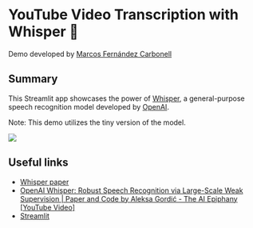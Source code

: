 # YouTube Video Transcription with Whisper 🤫
Demo developed by [Marcos Fernández Carbonell](https://www.linkedin.com/in/marferca/?locale=en_US)

## Summary
This Streamlit app showcases the power of [Whisper](https://github.com/openai/whisper), a general-purpose speech recognition model developed by [OpenAI](https://openai.com/).

Note: This demo utilizes the tiny version of the model.

<img src="media/streamlit_app.gif" />


## Useful links
* [Whisper paper](https://cdn.openai.com/papers/whisper.pdf)
* [OpenAI Whisper: Robust Speech Recognition via Large-Scale Weak Supervision | Paper and Code by Aleksa Gordić - The AI Epiphany [YouTube Video]](https://www.youtube.com/watch?v=AwJf8aQfChE)
* [Streamlit](https://streamlit.io/)